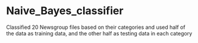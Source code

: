 # Naive_Bayes_classifier
Classified 20 Newsgroup files based on their categories and used half of the data as training data, and the other half as testing data in each category
